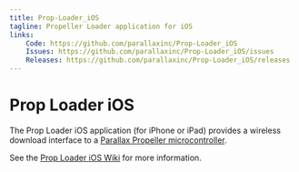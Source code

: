 ```yaml
---
title: Prop-Loader_iOS
tagline: Propeller Loader application for iOS
links:
    Code: https://github.com/parallaxinc/Prop-Loader_iOS
    Issues: https://github.com/parallaxinc/Prop-Loader_iOS/issues
    Releases: https://github.com/parallaxinc/Prop-Loader_iOS/releases
---
```

Prop Loader iOS
===============
The Prop Loader iOS application (for iPhone or iPad) provides a wireless download interface to a [Parallax Propeller microcontroller](http://www.parallax.com/microcontrollers/propeller).  

See the [Prop Loader iOS Wiki](https://github.com/parallaxinc/Prop-Loader_iOS/wiki) for more information.


